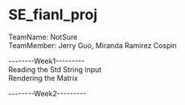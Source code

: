 # SE_fianl_proj  
TeamName: NotSure  
TeamMember: Jerry Guo, Miranda Ramirez Cospin  

--------Week1---------  
Reading the Std String input   
Rendering the Matrix   


--------Week2--------- 
